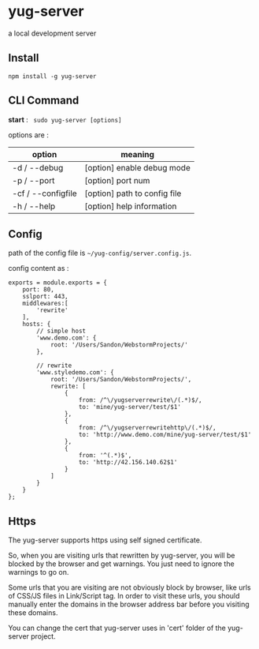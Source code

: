# yug-server
a local development server

## Install
` npm install -g yug-server `

## CLI Command
**start** : ` sudo yug-server [options]`

options are :

| option              | meaning                      |
| ------------------- | ---------------------------- |
| -d   / --debug      | [option] enable debug mode   |
| -p   / --port       | [option] port num            |
| -cf  / --configfile | [option] path to config file |
| -h   / --help       | [option] help information    |


## Config
path of the config file is ` ~/yug-config/server.config.js `.

config content as :

    exports = module.exports = {
        port: 80,
        sslport: 443,
    	middlewares:[
    		'rewrite'
    	],
    	hosts: {
    		// simple host
    		'www.demo.com': {
    			root: '/Users/Sandon/WebstormProjects/'
    		},

    		// rewrite
    		'www.styledemo.com': {
    			root: '/Users/Sandon/WebstormProjects/',
    			rewrite: [
                    {
                        from: /^\/yugserverrewrite\/(.*)$/,
                        to: 'mine/yug-server/test/$1'
                    },
                    {
                        from: /^\/yugserverrewritehttp\/(.*)$/,
                        to: 'http://www.demo.com/mine/yug-server/test/$1'
                    },
                    {
                        from: '^(.*)$',
                        to: 'http://42.156.140.62$1'
                    }
                ]
    		}
    	}
    };


## Https
The yug-server supports https using self signed certificate.

So, when you are visiting urls that rewritten by yug-server, you will be blocked by the browser and get warnings.
You just need to ignore the warnings to go on.

Some urls that you are visiting are not obviously block by browser, like urls of CSS/JS files in Link/Script tag.
In order to visit these urls, you should manually enter the domains in the browser address bar before you visiting these domains.

You can change the cert that yug-server uses in 'cert' folder of the yug-server project.